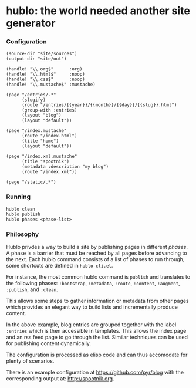 hublo: the world needed another site generator
==============================================

### Configuration

```elisp
(source-dir "site/sources")
(output-dir "site/out")

(handle! "\\.org$"      :org)
(handle! "\\.html$"     :noop)
(handle! "\\.css$"      :noop)
(handle! "\\.mustache$" :mustache)

(page "/entries/.*"
      (slugify)
      (route "/entries/{{year}}/{{month}}/{{day}}/{{slug}}.html")
      (group-with :entries)
      (layout "blog")
      (layout "default"))

(page "/index.mustache"
      (route "/index.html")
      (title "home")
      (layout "default"))

(page "/index.xml.mustache"
      (title "spootnik")
      (metadata :description "my blog")
      (route "/index.xml"))

(page "/static/.*")
```

### Running

```
hublo clean
hublo publish
hublo phases <phase-list>
```

### Philosophy

Hublo privdes a way to build a site by publishing pages in different *phases*.
A phase is a barrier that must be reached by all pages before advancing to the next.
Each hublo command consists of a list of phases to run through, some shortcuts
are defined in `hublo-cli.el`.

For instance, the most common hublo command is `publish` and translates to
the following phases: `:bootstrap`, `:metadata`, `:route`, `:content`, `:augment`, `:publish`, and `:clean`.

This allows some steps to gather information or metadata from other pages which provides
an elegant way to build lists and incrementally produce content.

In the above example, blog entries are grouped together with the label `:entries` which is
then accessible in templates. This allows the index page and an rss feed page to go through
the list. Similar techniques can be used for publishing content dynamically.

The configuration is processed as elisp code and can thus accomodate for plenty of scenarios.

There is an example configuration at https://github.com/pyr/blog with the corresponding output
at: http://spootnik.org.
